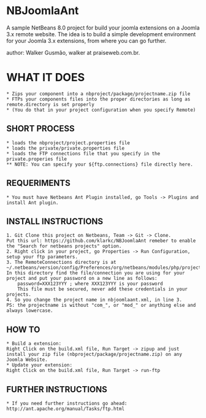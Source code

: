 NBJoomlaAnt
===========

A sample NetBeans 8.0 project for build your joomla extensions on a Joomla 3.x remote website.
The idea is to build a simple development environment for your Joomla 3.x extensions, from where you can go further.

author: Walker Gusmão, walker at praiseweb.com.br. 

# WHAT IT DOES

    * Zips your component into a nbproject/package/projectname.zip file
    * FTPs your components files into the proper directories as long as remote.directory is set properly 
    * (You do that in your project configuration when you specify Remote)

## SHORT PROCESS

    * loads the nbproject/project.properties file
    * loads the private/private.properties file
    * loads the FTP connections file that you specify in the private.properies file
    ** NOTE: You can specify your ${ftp.connections} file directly here.

## REQUERIMENTS

    * You must have Netbeans Ant Plugin installed, go Tools -> Plugins and install Ant plugin.

## INSTALL INSTRUCTIONS

    1. Git Clone this project on Netbeans, Team -> Git -> Clone.
    Put this url: https://github.com/klarkc/NBJoomlaAnt remeber to enable the "Search for netbeans projects" option.
    2. Right click in your project, go Properties -> Run Configuration, setup your ftp parameters.
    3. The RemoteConnections directory is at ~/.netbeans/version/config/Preferences/org/netbeans/modules/php/project/RemoteConnections.
    In this directory find the file/connection you are using for your project and put your password on a new line as follows:
        password=XXX123YYY ; where XXX123YYY is your password
        This file must be secured, never add these credentials in your projects.
    4. So you change the project name in nbjoomlaant.xml, in line 3.
    PS: the projectname is without "com_", or "mod_" or anything else and always lowercase.

## HOW TO

    * Build a extension:
    Right Click on the build.xml file, Run Target -> zipup and just install your zip file (nbproject/package/projectname.zip) on any Joomla Website.
    * Update your extension:
    Right Click on the build.xml file, Run Target -> run-ftp

## FURTHER INSTRUCTIONS
    * If you need further instructions go ahead: http://ant.apache.org/manual/Tasks/ftp.html
